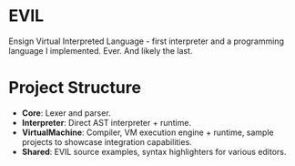 # EVIL
Ensign Virtual Interpreted Language - first interpreter and a programming language I implemented. Ever. And likely the last.

# Project Structure
- **Core**: Lexer and parser.
- **Interpreter**: Direct AST interpreter + runtime.
- **VirtualMachine**: Compiler, VM execution engine + runtime, sample projects to showcase integration capabilities.
- **Shared**: EVIL source examples, syntax highlighters for various editors.
